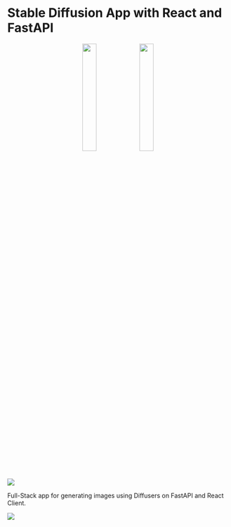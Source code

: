 # Stable Diffusion App with React and FastAPI

<p align='middle'>
    <img src='https://cdn.freebiesupply.com/logos/large/2x/react-1-logo-png-transparent.png' width='25%'>
    <img src='https://seeklogo.com/images/F/fastapi-logo-541BAA112F-seeklogo.com.png' width='25%'>
</p>

![](http://static1.squarespace.com/static/6213c340453c3f502425776e/62f2452bc121595f4d87c713/6303a4e82b61012690071e43/1662109986013/Screenshot%2B2022-08-10%2Bat%2B15.58.02.png?format=1500w)

Full-Stack app for generating images using Diffusers on FastAPI and React Client.

![](https://i.postimg.cc/SKLBKFMD/Screenshot-2022-11-06-at-9-19-45-PM.png)